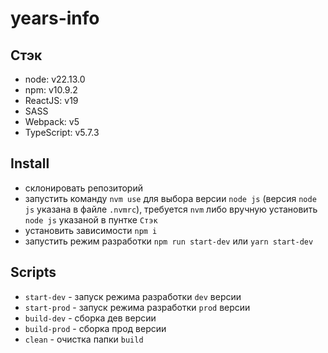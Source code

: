 # years-info

## Стэк
 - node: v22.13.0
 - npm: v10.9.2
 - ReactJS: v19
 - SASS
 - Webpack: v5
 - TypeScript: v5.7.3

## Install
 - склонировать репозиторий
 - запустить команду `nvm use` для выбора версии `node js` (версия `node js` указана в файле `.nvmrc`), требуется `nvm` либо вручную установить `node js` указаной в пунтке `Стэк`
 - установить зависимости `npm i`
 - запустить режим разработки `npm run start-dev` или `yarn start-dev`

## Scripts
 - `start-dev` - запуск режима разработки `dev` версии
 - `start-prod` - запуск режима разработки `prod` версии
 - `build-dev` - сборка дев версии
 - `build-prod` - сборка прод версии
 - `clean` - очистка папки `build`
